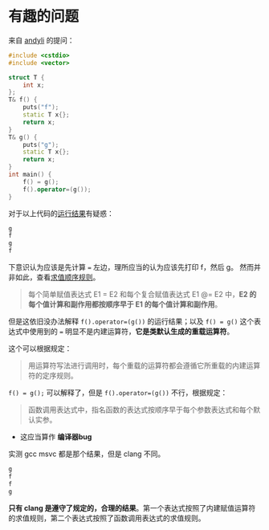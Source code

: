 # 有趣的问题

来自 [andyli](https://github.com/gandyli) 的提问：

```cpp
#include <cstdio>
#include <vector>

struct T {
    int x;
};
T& f() {
    puts("f");
    static T x{};
    return x;
}
T& g() {
    puts("g");
    static T x{};
    return x;
}
int main() {
    f() = g();
    f().operator=(g());
}
```

对于以上代码的[运行结果](https://godbolt.org/z/11cvfMc7K)有疑惑：

```txt
g
f
g
f
```

下意识认为应该是先计算 `=` 左边，理所应当的认为应该先打印 f，然后 g。
然而并非如此，查看[求值顺序规则](https://zh.cppreference.com/w/cpp/language/eval_order)。

>每个简单赋值表达式 E1 = E2 和每个复合赋值表达式 E1 @= E2 中，**E2 的每个值计算和副作用都按顺序早于 E1 的每个值计算和副作用**。

但是这依旧没办法解释 `f().operator=(g())` 的运行结果；以及 `f() = g()` 这个表达式中使用到的 `=` 明显不是内建运算符，**它是类默认生成的重载运算符**。

这个可以根据规定：

> 用运算符写法进行调用时，每个重载的运算符都会遵循它所重载的内建运算符的定序规则。

`f() = g();` 可以解释了，但是 `f().operator=(g())` 不行，根据规定：

> 函数调用表达式中，指名函数的表达式按顺序早于每个参数表达式和每个默认实参。

- 这应当算作 **编译器bug**

实测 gcc msvc 都是那个结果，但是 clang 不同。

```txt
g
f
f
g
```

**只有 clang 是遵守了规定的，合理的结果**。第一个表达式按照了内建赋值运算符的求值规则，第二个表达式按照了函数调用表达式的求值规则。
